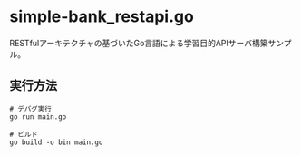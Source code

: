 # simple-bank_restapi.go

RESTfulアーキテクチャの基づいたGo言語による学習目的APIサーバ構築サンプル。

## 実行方法

```shell
# デバグ実行
go run main.go

# ビルド
go build -o bin main.go
```
